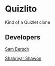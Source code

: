 # Quizlito

Kind of a Quizlet clone

## Developers

[Sam Bersch](https://github.com/dragoonz87)

[Shahriyar Shawon](https://github.com/shahriyarshawon)
